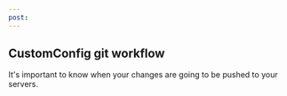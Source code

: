 ```yaml
---
post: 
---
```


## CustomConfig git workflow

It's important to know when your changes are going to be pushed to your servers.

